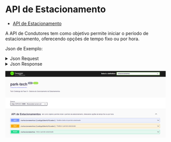 # API de Estacionamento

- [API de Estacionamento](#api-de-estacionamento)

A API de Condutores tem como objetivo  permite iniciar o período de estacionamento, oferecendo opções de tempo fixo ou por hora.

Json de Exemplo:

<details>

<summary>Json Request </summary>

**Tipo Variável**

```json
{
  "condutor": {
    "id": "6536d7609826445f718f38eb"
  },
  "veiculo": {
    "id": "653876ea4bb3a15f1239046c"
  },
  "entrada": "31/10/2023 23:59",
  "tipoTempo": "VARIAVEL"
}
```

**Tipo Fixo**

```json
{
  "condutor": {
    "id": "6536d7609826445f718f38eb"
  },
  "veiculo": {
    "id": "653876ea4bb3a15f1239046c"
  },
  "entrada": "01/11/2023 11:59",
  "duracao":"50",
  "tipoTempo": "FIXO"
}
```

</details>

<details>

<summary>Json Response </summary>

**Tipo Variável**

```json
{
    "codigoIdentificador": "65424e85c18b6721d785bde5",
    "condutor": {
        "id": "6536d7609826445f718f38eb",
        "nome": "Teste Altas Docker",
        "cpf": "34973496073"
    },
    "veiculo": {
        "id": "653876ea4bb3a15f1239046c",
        "modelo": "Virtus Highline",
        "marca": "Volkswagen",
        "placa": "SST4T88"
    },
    "entrada": "01/11/2023 10:11",
    "tipoTempo": "VARIAVEL"
}
```

**Tipo Fixo**

```json
{
    "codigoIdentificador": "65424dd8c18b6721d785bde4",
    "condutor": {
        "id": "6536d7609826445f718f38eb",
        "nome": "Teste Altas Docker",
        "cpf": "34973496073"
    },
    "veiculo": {
        "id": "653876ea4bb3a15f1239046c",
        "modelo": "Virtus Highline",
        "marca": "Volkswagen",
        "placa": "SST4T88"
    },
    "entrada": "01/11/2023 10:08",
    "tipoTempo": "FIXO",
    "duracao": 50
}
```

</details>

![](/doc/img/api-estacionamentos-swagger.PNG)
